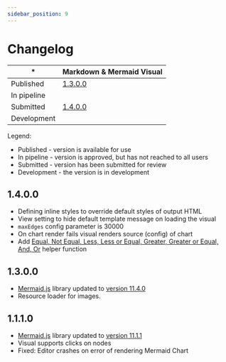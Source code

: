 ```yaml
---
sidebar_position: 9
---
```


# Changelog

|*|Markdown & Mermaid Visual|
|-|-|
|Published|[1.3.0.0](#1110)|
|In pipeline||
|Submitted|[1.4.0.0](#1400)|
|Development||

Legend:

* Published - version is available for use
* In pipeline - version is approved, but has not reached to all users
* Submitted - version has been submitted for review
* Development - the version is in development

## 1.4.0.0

* Defining inline styles to override default styles of output HTML
* View setting to hide default template message on loading the visual
* `maxEdges` config parameter is 30000
* On chart render fails visual renders source (config) of chart
* Add [Equal, Not Equal, Less, Less or Equal, Greater, Greater or Equal, And, Or](./../handelbars-visual/helpers.md#equal) helper function

## 1.3.0.0

* [Mermaid.js](https://mermaid.js.org/) library updated to [version 11.4.0](https://github.com/mermaid-js/mermaid/releases/tag/mermaid%4011.4.0)
* Resource loader for images.

## 1.1.1.0

* [Mermaid.js](https://mermaid.js.org/) library updated to [version 11.1.1](https://github.com/mermaid-js/mermaid/releases/tag/mermaid%4011.1.1)
* Visual supports clicks on nodes
* Fixed: Editor crashes on error of rendering Mermaid Chart